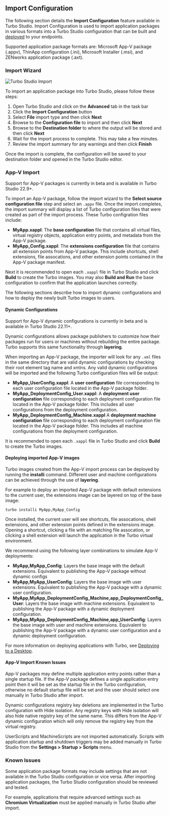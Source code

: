 ## Import Configuration

The following section details the **Import Configuration** feature available in Turbo Studio. Import Configuration is used to import application packages in various formats into a Turbo Studio configuration that can be built and [deployed](https://hub.turbo.net/docs/deploying/overview/overview) to your endpoints.

Supported application package formats are: Microsoft App-V package (.appv), ThinApp configuration (.ini), Microsoft Installer (.msi), and ZENworks application package (.axt).

### Import Wizard

![Turbo Studio Import](https://hub.turbo.net/images/docs/import.png)

To import an application package into Turbo Studio, please follow these steps:

1. Open Turbo Studio and click on the **Advanced** tab in the task bar
2. Click the **Import Configuration** button
3. Select **File** import type and then click **Next**
4. Browse to the **Configuration file** to import and then click **Next**
5. Browse to the **Destination folder** to where the output will be stored and then click **Next**
6. Wait for the import process to complete. This may take a few minutes.
7. Review the import summary for any warnings and then click **Finish**

Once the import is complete, the configuration will be saved to your destination folder and opened in the Turbo Studio editor.

### App-V Import

Support for App-V packages is currently in beta and is available in Turbo Studio 22.9+.

To import an App-V package, follow the import wizard to the **Select source configuration file** step and select an `.appv` file. Once the import completes, the import summary will display a list of Turbo configuration files that were created as part of the import process. These Turbo configration files include:

- **MyApp.xappl**: The **base configuration** file that contains all virtual files, virtual registry objects, application entry points, and metadata from the App-V package.
- **MyApp_Config.xappl**: The **extensions configuration** file that contains all extension points from App-V package. This include shortcuts, shell extensions, file assocations, and other extension points contained in the App-V package manifest.

Next it is recommended to open each `.xappl` file in Turbo Studio and click **Build** to create the Turbo images. You may also **Build and Run** the base configuration to confirm that the application launches correctly.

The following sections describe how to import dynamic configurations and how to deploy the newly built Turbo images to users.

#### Dynamic Configurations

Support for App-V dynamic configurations is currently in beta and is available in Turbo Studio 22.11+.

Dynamic configurations allows package publishers to customize how their packages run for users or machines without rebuilding the entire package. Turbo supports this same functionality through **layering**.

When importing an App-V package, the importer will look for any `.xml` files in the same directory that are valid dynamic configurations by checking their root element tag name and xmlns. Any valid dynamic configurations will be imported and the following Turbo configuration files will be output:

- **MyApp_UserConfig.xappl**: A **user configuration** file corresponding to each user configuration file located in the App-V package folder.
- **MyApp_DeploymentConfig_User.xappl**: A **deployment user configuration** file corresponding to each deployment configuration file located in the App-V package folder. This includes all user configurations from the deployment configuration.
- **MyApp_DeploymentConfig_Machine.xappl** A **deployment machine configuration** file corresponding to each deployment configuration file located in the App-V package folder. This includes all machine configurations from the deployment configuration.

It is recommended to open each `.xappl` file in Turbo Studio and click **Build** to create the Turbo images.

#### Deploying imported App-V images

Turbo images created from the App-V import process can be deployed by running the **installi** command. Different user and machine configurations can be achieved through the use of **layering**.

For example to deploy an imported App-V package with default extensions to the current user, the extensions image can be layered on top of the base image:

```
turbo installi MyApp,MyApp_Config
```

Once installed, the current user will see shortcuts, file assocations, shell extensions, and other extension points defined in the extensions image. Opening a shortcut, clicking a file with an matching file assocation, or clicking a shell extension will launch the application in the Turbo virtual environment.

We recommend using the following layer combinations to simulate App-V deployments:

- **MyApp,MyApp_Config**: Layers the base image with the default extensions. Equivalent to publishing the App-V package without dynamic configs
- **MyApp,MyApp_UserConfig**: Layers the base image with user extensions. Equivalent to publishing the App-V package with a dynamic user configuration.
- **MyApp,MyApp_DeploymentConfig_Machine,app_DeploymentConfig_User**: Layers the base image with machine extensions. Equivalent to publishing the App-V package with a dynamic deployment configuration.
- **MyApp,MyApp_DeploymentConfig_Machine,app_UserConfig**: Layers the base image with user and machine extensions. Equivalent to publishing the App-V package with a dynamic user configuration and a dynamic deployment configuration.

For more information on deploying applications with Turbo, see [Deploying to a Desktop](https://hub.turbo.net/docs/deploying/to-a-desktop/to-a-desktop).

#### App-V Import Known Issues

App-V packages may define multiple application entry points rather than a single startup file. If the App-V package defines a single application entry point then it will be set as the startup file in the Turbo configuration, otherwise no default startup file will be set and the user should select one manually in Turbo Studio after import.

Dynamic configurations registry key deletions are implemented in the Turbo configuration with Hide isolation. Any registry keys with Hide isolation will also hide native registry key of the same name. This differs from the App-V dynamic configuration which will only remove the registry key from the virtual registry.

UserScripts and MachineScripts are not imported automatically. Scripts with application startup and shutdown triggers may be added manually in Turbo Studio from the **Settings > Startup > Scripts** menu.

### Known Issues

Some application package formats may include settings that are not available in the Turbo Studio configuration or vice versa. After importing application packages, the Turbo Studio configuration should be reviewed and tested.

For example, applications that require advanced settings such as **Chromium Virtualization** must be applied manually in Turbo Studio after import.
